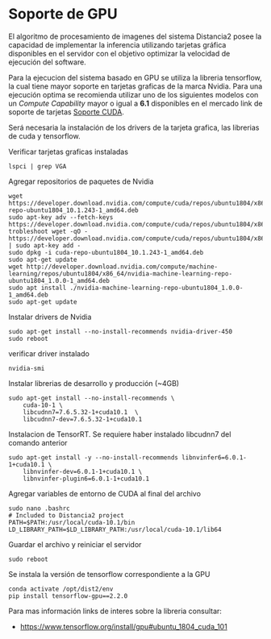 # Soporte de GPU

El algoritmo de procesamiento de imagenes del sistema Distancia2 posee la capacidad de
implementar la inferencia utilizando tarjetas gráfica disponibles en el servidor con el objetivo
optimizar la velocidad de ejecución del software. 

Para la ejecucion del sistema basado en GPU se utiliza la libreria tensorflow, la cual
tiene mayor soporte en tarjetas graficas de la marca Nvidia. Para una ejecución optima se recomienda
utilizar uno de los siguientes modelos con un *Compute Capability* mayor o igual a **6.1** disponibles
en el mercado link de soporte de tarjetas [Soporte CUDA](https://developer.nvidia.com/cuda-gpus).

Será necesaria la instalación de los drivers de la tarjeta grafica, las librerias de cuda y tensorflow.

Verificar tarjetas graficas instaladas
```
lspci | grep VGA
```

Agregar repositorios de paquetes de Nvidia
```
wget https://developer.download.nvidia.com/compute/cuda/repos/ubuntu1804/x86_64/cuda-repo-ubuntu1804_10.1.243-1_amd64.deb
sudo apt-key adv --fetch-keys https://developer.download.nvidia.com/compute/cuda/repos/ubuntu1804/x86_64/7fa2af80.pub
trobleshoot wget -qO - https://developer.download.nvidia.com/compute/cuda/repos/ubuntu1804/x86_64/7fa2af80.pub | sudo apt-key add -
sudo dpkg -i cuda-repo-ubuntu1804_10.1.243-1_amd64.deb
sudo apt-get update
wget http://developer.download.nvidia.com/compute/machine-learning/repos/ubuntu1804/x86_64/nvidia-machine-learning-repo-ubuntu1804_1.0.0-1_amd64.deb
sudo apt install ./nvidia-machine-learning-repo-ubuntu1804_1.0.0-1_amd64.deb
sudo apt-get update
```

Instalar drivers de Nvidia
```
sudo apt-get install --no-install-recommends nvidia-driver-450
sudo reboot
```

verificar driver instalado
```
nvidia-smi
```

Instalar librerias de desarrollo y producción (~4GB)
```
sudo apt-get install --no-install-recommends \
    cuda-10-1 \
    libcudnn7=7.6.5.32-1+cuda10.1  \
    libcudnn7-dev=7.6.5.32-1+cuda10.1
```

Instalacion de TensorRT. Se requiere haber instalado libcudnn7 del comando anterior
```
sudo apt-get install -y --no-install-recommends libnvinfer6=6.0.1-1+cuda10.1 \
    libnvinfer-dev=6.0.1-1+cuda10.1 \
    libnvinfer-plugin6=6.0.1-1+cuda10.1
```

Agregar variables de entorno de CUDA al final del archivo
```
sudo nano .bashrc
# Included to Distancia2 project
PATH=$PATH:/usr/local/cuda-10.1/bin
LD_LIBRARY_PATH=$LD_LIBRARY_PATH:/usr/local/cuda-10.1/lib64
```

Guardar el archivo y reiniciar el servidor
```
sudo reboot
```

Se instala la versión de tensorflow correspondiente a la GPU
```
conda activate /opt/dist2/env
pip install tensorflow-gpu==2.2.0
```

Para mas información links de interes sobre la libreria consultar:

- https://www.tensorflow.org/install/gpu#ubuntu_1804_cuda_101
